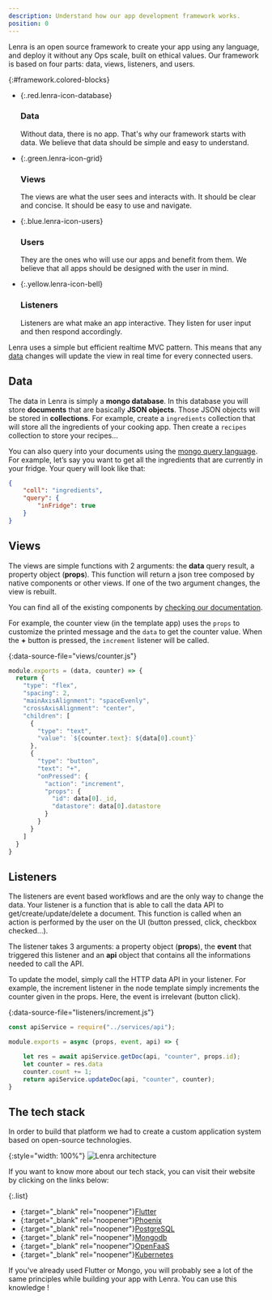 ```yaml
---
description: Understand how our app development framework works.
position: 0
---
```


Lenra is an open source framework to create your app using any language, and deploy it without any Ops scale, built on ethical values.
Our framework is based on four parts: data, views, listeners, and users.


{:#framework.colored-blocks}
- {:.red.lenra-icon-database}

    ### Data
    Without data, there is no app. That's why our framework starts with data. We believe that data should be simple and easy to understand.
- {:.green.lenra-icon-grid}

    ### Views
    The views are what the user sees and interacts with. It should be clear and concise. It should be easy to use and navigate.
- {:.blue.lenra-icon-users}

    ### Users
    They are the ones who will use our apps and benefit from them. We believe that all apps should be designed with the user in mind.
- {:.yellow.lenra-icon-bell}

    ### Listeners
    Listeners are what make an app interactive. They listen for user input and then respond accordingly.
    

Lenra uses a simple but efficient realtime MVC pattern. This means that any [data](#data) changes will update the view in real time for every connected users.


## Data

The data in Lenra is simply a **mongo database**.
In this database you will store **documents** that are basically **JSON objects**.
Those JSON objects will be stored in **collections**.
For example, create a `ingredients` collection that will store all the ingredients of your cooking app.
Then create a `recipes` collection to store your recipes…

You can also query into your documents using the [mongo query language](https://www.mongodb.com/docs/manual/tutorial/query-documents/).
For example, let’s say you want to get all the ingredients that are currently in your fridge.
Your query will look like that: 

```json
{
	"coll": "ingredients",
	"query": {
		"inFridge": true
	}
}
```

## Views

The views are simple functions with 2 arguments: the **data** query result, a property object (**props**).
This function will return a json tree composed by native components or other views.
If one of the two argument changes, the view is rebuilt.

You can find all of the existing components by [checking our documentation](/references/components-api/).

For example, the counter view (in the template app) uses the `props` to customize the printed message and the `data` to get the counter value.
When the **+** button is pressed, the `increment` listener will be called.

{:data-source-file="views/counter.js"}
```javascript
module.exports = (data, counter) => {
  return {
    "type": "flex",
    "spacing": 2,
    "mainAxisAlignment": "spaceEvenly",
    "crossAxisAlignment": "center",
    "children": [
      {
        "type": "text",
        "value": `${counter.text}: ${data[0].count}`
      },
      {
        "type": "button",
        "text": "+",
        "onPressed": {
          "action": "increment",
          "props": {
            "id": data[0]._id,
            "datastore": data[0].datastore
          }
        }
      }
    ]
  }
}
```

## Listeners

The listeners are event based workflows and are the only way to change the data.
Your listener is a function that is able to call the data API to get/create/update/delete a document.
This function is called when an action is performed by the user on the UI (button pressed, click, checkbox checked…). 

The listener takes 3 arguments: a property object (**props**), the **event** that triggered this listener and an **api** object that contains all the informations needed to call the API. 

To update the model, simply call the HTTP data API in your listener. For example, the increment listener in the node template simply increments the counter given in the props. Here, the event is irrelevant (button click).

{:data-source-file="listeners/increment.js"}
```javascript
const apiService = require("../services/api");

module.exports = async (props, event, api) => {

    let res = await apiService.getDoc(api, "counter", props.id);
    let counter = res.data
    counter.count += 1;
    return apiService.updateDoc(api, "counter", counter);
}
```

## The tech stack

In order to build that platform we had to create a custom application system based on open-source technologies.

{:style="width: 100%"}
![Lenra architecture](/img/architecture.svg)

If you want to know more about our tech stack, you can visit their website by clicking on the links below:

{:.list}
- {:target="_blank" rel="noopener"}[Flutter](https://flutter.dev/)
- {:target="_blank" rel="noopener"}[Phoenix](https://phoenixframework.org/)
- {:target="_blank" rel="noopener"}[PostgreSQL](https://www.postgresql.org/)
- {:target="_blank" rel="noopener"}[Mongodb](https://mongodb.com/)
- {:target="_blank" rel="noopener"}[OpenFaaS](https://www.openfaas.com/)
- {:target="_blank" rel="noopener"}[Kubernetes](https://kubernetes.io/)


If you've already used Flutter or Mongo, you will probably see a lot of the same principles while building your app with Lenra. You can use this knowledge !